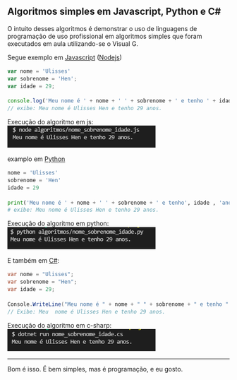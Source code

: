 ## Algoritmos simples em Javascript, Python e C#

O intuito desses algoritmos é demonstrar o uso de linguagens de programação de uso profissional em algoritmos simples que foram executados em aula utilizando-se o Visual G.

Segue exemplo em [Javascript](https://pt.wikipedia.org/wiki/JavaScript) ([Nodejs](https://pt.wikipedia.org/wiki/Node.js))

``` Javascript
var nome = 'Ulisses'
var sobrenome = 'Hen';
var idade = 29;

console.log('Meu nome é ' + nome + ' ' + sobrenome + ' e tenho ' + idade + ' anos.');
// exibe: Meu nome é Ulisses Hen e tenho 29 anos.
```
Execução do algoritmo em js:  
![image](nome_sobrenome_idade.js.png)  

examplo em [Python](https://pt.wikipedia.org/wiki/Python)
``` Python
nome = 'Ulisses'
sobrenome = 'Hen'
idade = 29

print('Meu nome é ' + nome + ' ' + sobrenome + ' e tenho', idade , 'anos.')
# exibe: Meu nome é Ulisses Hen e tenho 29 anos.
```
Execução do algoritmo em python:  
![image](nome_sobrenome_idade.py.png)  

E também em [C#](https://pt.wikipedia.org/wiki/C_Sharp):
```C#
var nome = "Ulisses";
var sobrenome = "Hen";
var idade = 29;

Console.WriteLine("Meu nome é " + nome + " " + sobrenome + " e tenho " + idade + " anos.");
// Exibe: Meu  nome é Ulisses Hen e tenho 29 anos.
```
Execução do algoritmo em c-sharp:  
![image](nome_sobrenome_idade.cs.png)  

---

Bom é isso. É bem simples, mas é programação, e eu gosto.

